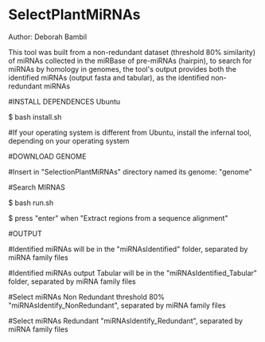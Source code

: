 # SelectPlantMiRNAs
Author: Deborah Bambil

This tool was built from a non-redundant dataset (threshold 80% similarity) of miRNAs collected in the 
miRBase of pre-miRNAs (hairpin), to search for miRNAs by homology in genomes, the tool's output 
provides both the identified miRNAs (output fasta and tabular), as the identified non-redundant miRNAs


#INSTALL DEPENDENCES Ubuntu

$ bash install.sh

#If your operating system is different from Ubuntu, install the infernal tool, depending on your operating system

#DOWNLOAD GENOME 

#Insert in "SelectionPlantMiRNAs" directory named its genome: "genome"

#Search MIRNAS

$ bash run.sh

$ press "enter" when "Extract regions from a sequence alignment"

#OUTPUT

#Identified miRNAs will be in the "miRNAsIdentified" folder, separated by miRNA family files

#Identified miRNAs output Tabular will be in the "miRNAsIdentified_Tabular" folder, separated by miRNA family files

#Select miRNAs Non Redundant threshold 80% "miRNAsIdentify_NonRedundant", separated by miRNA family files

#Select miRNAs Redundant "miRNAsIdentify_Redundant", separated by miRNA family files
